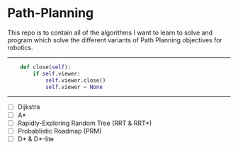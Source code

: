 # Path-Planning
This repo is to contain all of the algorithms I want to learn to solve and program which solve the different variants of Path Planning objectives for robotics. 

---

```python 
    def close(self):
        if self.viewer:
            self.viewer.close()
            self.viewer = None
```

---


- [ ] Dijkstra 
- [ ] A* 
- [ ] Rapidly-Exploring Random Tree (RRT & RRT*)
- [ ] Probablistic Roadmap (PRM) 
- [ ] D* & D*-lite 
